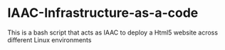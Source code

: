 # IAAC-Infrastructure-as-a-code
This is a bash script that acts as IAAC to deploy a Html5 website across different Linux environments
